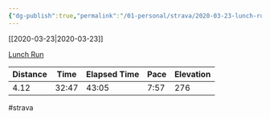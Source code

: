 ```yaml
---
{"dg-publish":true,"permalink":"/01-personal/strava/2020-03-23-lunch-run/"}
---
```



[[2020-03-23\|2020-03-23]]

[Lunch Run](https://www.strava.com/activities/3225199366)

| Distance | Time  | Elapsed Time | Pace | Elevation |
| -------- | ----- | ------------ | ---- | --------- |
| 4.12     | 32:47 | 43:05        | 7:57 | 276       |




#strava
